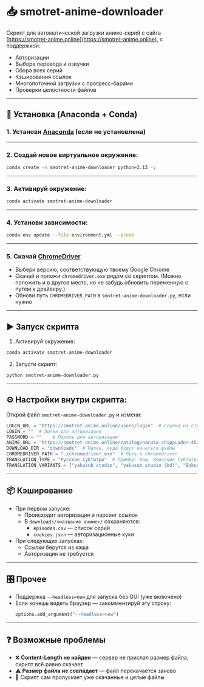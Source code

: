 # 📥 smotret-anime-downloader

Скрипт для автоматической загрузки аниме-серий с сайта [https://smotret-anime.online](https://smotret-anime.online), с поддержкой:

- Авторизации
- Выбора перевода и озвучки
- Сбора всех серий
- Кэширования ссылок
- Многопоточной загрузки с прогресс-барами
- Проверки целостности файлов

---

## 🚀 Установка (Anaconda + Conda)

### 1. Установи [Anaconda](https://www.anaconda.com/products/distribution) (если не установлена)

---

### 2. Создай новое виртуальное окружение:

```bash
conda create -n smotret-anime-downloader python=3.13 -y
```

---

### 3. Активируй окружение:

```bash
conda activate smotret-anime-downloader
```

---

### 4. Установи зависимости:

```bash
conda env update --file environment.yml --prune
```

---

### 5. Скачай [ChromeDriver](https://chromedriver.chromium.org/downloads)

- Выбери версию, соответствующую твоему Google Chrome
- Скачай и положи `chromedriver.exe` рядом со скриптом. (Можно положить и в другое место, но не забудь обновить переменную с путем к драйверу.)
- Обнови путь `CHROMEDRIVER_PATH` в `smotret-anime-downloader.py`, если нужно

---

## ▶ Запуск скрипта

1. Активируй окружение:

```bash
conda activate smotret-anime-downloader
```

2. Запусти скрипт:

```bash
python smotret-anime-downloader.py
```

---

## ⚙ Настройки внутри скрипта:

Открой файл `smotret-anime-downloader.py` и измени:

```python
LOGIN_URL = "https://smotret-anime.online/users/login"  # Ссылка на страницу с формой авторизации
LOGIN = ""  # Логин для авторизации
PASSWORD = ""    # Пароль для авторизации
ANIME_URL = "https://smotret-anime.online/catalog/naruto-shippuuden-4530/128-seriya-91114/russkie-subtitry-732269"  # Ссылка на серию аниме начиная с которой нужно начинать скачивать
DOWNLOAD_DIR = "downloads"  # Папка, куда будут качаться файлы
CHROMEDRIVER_PATH = "./chromedriver.exe"  # Путь к chromedriver
TRANSLATION_TYPE = "Русские субтитры"  # Пример: Raw, Японские субтитры, Английские субтитры, Английская озвучка, Украинская озвучка, Русские субтитры или Озвучка
TRANSLATION_VARIANTS = ["yakusub studio", "yakusub studio (bd)", "Bokusatsu Shiden Team"]  # Список предпочитаемых озвучек/субтитров
```

---

## 📦 Кэширование

- При первом запуске:
  - Происходит авторизация и парсинг ссылок
  - В `downloads/<название аниме>/` сохраняются:
    - `episodes.csv` — список серий
    - `cookies.json` — авторизационные куки
- При следующих запусках:
  - Ссылки берутся из кэша
  - Авторизация не требуется

---

## 🎛 Прочее

- Поддержка `--headless=new` для запуска без GUI (уже включено)
- Если хочешь видеть браузер — закомментируй эту строку:
  ```python
  options.add_argument("--headless=new")
  ```

---

## ❓ Возможные проблемы

- ❌ **Content-Length не найден** — сервер не прислал размер файла, скрипт всё равно скачает
- ⚠ **Размер файла не совпадает** — файл перекачается заново
- 🧼 Скрипт сам пропускает уже скачанные и целые файлы
